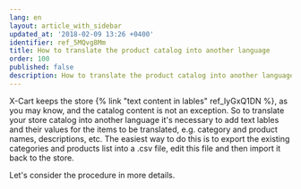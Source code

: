 ```yaml
---
lang: en
layout: article_with_sidebar
updated_at: '2018-02-09 13:26 +0400'
identifier: ref_5MQvg8Mm
title: How to translate the product catalog into another language
order: 100
published: false
description: How to translate the product catalog into another language
---
```

X-Cart keeps the store {% link "text content in lables" ref_IyGxQ1DN %}, as you may know, and the catalog content is not an exception. So to translate your store catalog into another language it's necessary to add text lables and their values for the items to be translated, e.g. category and product names, descriptions, etc. The easiest way to do this is to export the existing categories and products list into a .csv file, edit this file and then import it back to the store. 

Let's consider the procedure in more details.



